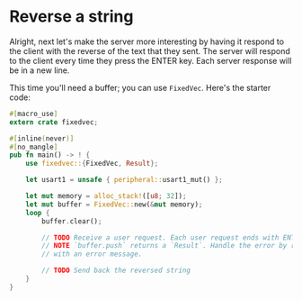 # Reverse a string

Alright, next let's make the server more interesting by having it respond to the
client with the reverse of the text that they sent. The server will respond to
the client every time they press the ENTER key. Each server response will be
in a new line.

This time you'll need a buffer; you can use `FixedVec`. Here's the starter code:

``` rust
#[macro_use]
extern crate fixedvec;

#[inline(never)]
#[no_mangle]
pub fn main() -> ! {
    use fixedvec::{FixedVec, Result};

    let usart1 = unsafe { peripheral::usart1_mut() };

    let mut memory = alloc_stack!([u8; 32]);
    let mut buffer = FixedVec::new(&mut memory);
    loop {
        buffer.clear();

        // TODO Receive a user request. Each user request ends with ENTER
        // NOTE `buffer.push` returns a `Result`. Handle the error by responding
        // with an error message.

        // TODO Send back the reversed string
    }
}
```
